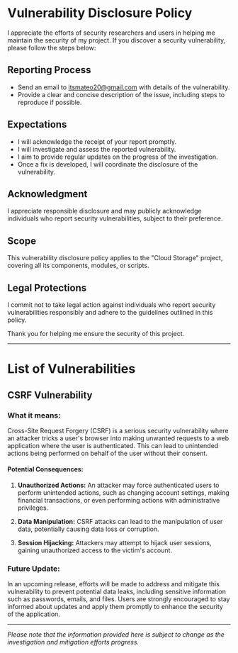 # Vulnerability Disclosure Policy

I appreciate the efforts of security researchers and users in helping me maintain the security of my project. If you discover a security vulnerability, please follow the steps below:

## Reporting Process

- Send an email to [itsmateo20@gmail.com](mailto:itsmateo20@gmail.com) with details of the vulnerability.
- Provide a clear and concise description of the issue, including steps to reproduce if possible.

## Expectations

- I will acknowledge the receipt of your report promptly.
- I will investigate and assess the reported vulnerability.
- I aim to provide regular updates on the progress of the investigation.
- Once a fix is developed, I will coordinate the disclosure of the vulnerability.

## Acknowledgment

I appreciate responsible disclosure and may publicly acknowledge individuals who report security vulnerabilities, subject to their preference.

## Scope

This vulnerability disclosure policy applies to the "Cloud Storage" project, covering all its components, modules, or scripts.

## Legal Protections

I commit not to take legal action against individuals who report security vulnerabilities responsibly and adhere to the guidelines outlined in this policy.

Thank you for helping me ensure the security of this project.

---

# List of Vulnerabilities

## CSRF Vulnerability

### What it means:

Cross-Site Request Forgery (CSRF) is a serious security vulnerability where an attacker tricks a user's browser into making unwanted requests to a web application where the user is authenticated. This can lead to unintended actions being performed on behalf of the user without their consent.

#### Potential Consequences:

1. **Unauthorized Actions:** An attacker may force authenticated users to perform unintended actions, such as changing account settings, making financial transactions, or even performing actions with administrative privileges.

2. **Data Manipulation:** CSRF attacks can lead to the manipulation of user data, potentially causing data loss or corruption.

3. **Session Hijacking:** Attackers may attempt to hijack user sessions, gaining unauthorized access to the victim's account.

### Future Update:

In an upcoming release, efforts will be made to address and mitigate this vulnerability to prevent potential data leaks, including sensitive information such as passwords, emails, and files. Users are strongly encouraged to stay informed about updates and apply them promptly to enhance the security of the application.

---

*Please note that the information provided here is subject to change as the investigation and mitigation efforts progress.*
